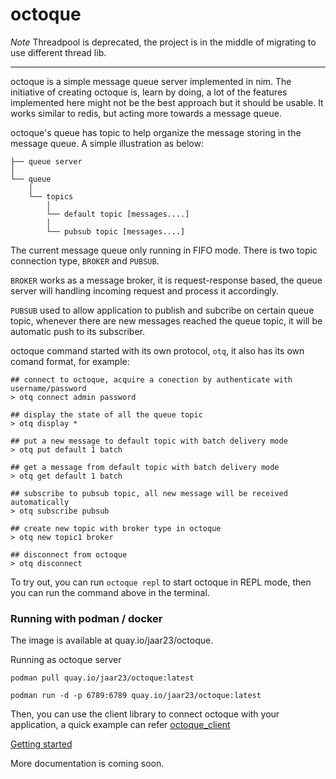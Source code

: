 # octoque

*Note* Threadpool is deprecated, the project is in the middle of migrating to use different thread lib.

---
octoque is a simple message queue server implemented in nim. The initiative of creating octoque is, learn by doing, a lot of the features implemented here might not be the best approach but it should be usable. It works similar to redis, but acting more towards a message queue.

octoque's queue has topic to help organize the message storing in the message queue. A simple illustration as below:

```shell
├── queue server                                                                 
│   
└── queue
    │   
    └── topics
        │
        └── default topic [messages....]
        │
        └── pubsub topic [messages....]
```
The current message queue only running in FIFO mode. There is two topic connection type, `BROKER` and `PUBSUB`. 

`BROKER` works as a message broker, it is request-response based, the queue server will handling incoming request and process it accordingly. 

`PUBSUB` used to allow application to publish and subcribe on certain queue topic, whenever there are new messages reached the queue topic, it will be automatic push to its subscriber.

octoque command started with its own protocol, `otq`, it also has its own comand format, for example:

```shell
## connect to octoque, acquire a conection by authenticate with username/password
> otq connect admin password

## display the state of all the queue topic
> otq display *

## put a new message to default topic with batch delivery mode
> otq put default 1 batch

## get a message from default topic with batch delivery mode
> otq get default 1 batch

## subscribe to pubsub topic, all new message will be received automatically
> otq subscribe pubsub

## create new topic with broker type in octoque
> otq new topic1 broker

## disconnect from octoque
> otq disconnect
```

To try out, you can run `octoque repl` to start octoque in REPL mode, then you can run the command above in the terminal.

### Running with podman / docker

The image is available at quay.io/jaar23/octoque. 

Running as octoque server

```shell
podman pull quay.io/jaar23/octoque:latest

podman run -d -p 6789:6789 quay.io/jaar23/octoque:latest

```

Then, you can use the client library to connect octoque with your application, a quick example can refer [octoque_client](https://github.com/jaar23/octoque_client)

[Getting started](./doc/getting-started.md)

More documentation is coming soon.
